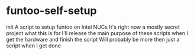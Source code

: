 # funtoo-self-setup
init
A script to setup funtoo on Intel NUCs
It's right now a mostly secret project what this is for
I'll release the main purpose of these scripts when I get the hardware and finish the script
Will probably be more then just a script when I get done
